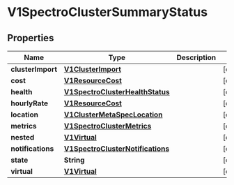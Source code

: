 # V1SpectroClusterSummaryStatus

## Properties
Name | Type | Description | Notes
------------ | ------------- | ------------- | -------------
**clusterImport** | [**V1ClusterImport**](V1ClusterImport.md) |  |  [optional]
**cost** | [**V1ResourceCost**](V1ResourceCost.md) |  |  [optional]
**health** | [**V1SpectroClusterHealthStatus**](V1SpectroClusterHealthStatus.md) |  |  [optional]
**hourlyRate** | [**V1ResourceCost**](V1ResourceCost.md) |  |  [optional]
**location** | [**V1ClusterMetaSpecLocation**](V1ClusterMetaSpecLocation.md) |  |  [optional]
**metrics** | [**V1SpectroClusterMetrics**](V1SpectroClusterMetrics.md) |  |  [optional]
**nested** | [**V1Virtual**](V1Virtual.md) |  |  [optional]
**notifications** | [**V1SpectroClusterNotifications**](V1SpectroClusterNotifications.md) |  |  [optional]
**state** | **String** |  |  [optional]
**virtual** | [**V1Virtual**](V1Virtual.md) |  |  [optional]
